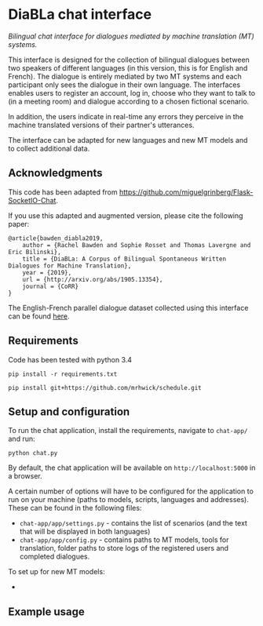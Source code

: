 # DiaBLa chat interface

*Bilingual chat interface for dialogues mediated by machine translation (MT) systems.*

This interface is designed for the collection of bilingual dialogues between two speakers of different languages (in this version, this is for English and French). The dialogue is entirely mediated by two MT systems and each participant only sees the dialogue in their own language. The interfaces enables users to register an account, log in, choose who they want to talk to (in a meeting room) and dialogue according to a chosen fictional scenario. 

In addition, the users indicate in real-time any errors they perceive in the machine translated versions of their partner's utterances.

The interface can be adapted for new languages and new MT models and to collect additional data.

## Acknowledgments

This code has been adapted from https://github.com/miguelgrinberg/Flask-SocketIO-Chat.

If you use this adapted and augmented version, please cite the following paper:

```
@article{bawden_diabla2019,
    author = {Rachel Bawden and Sophie Rosset and Thomas Lavergne and Eric Bilinski},
    title = {DiaBLa: A Corpus of Bilingual Spontaneous Written Dialogues for Machine Translation},
    year = {2019},
    url = {http://arxiv.org/abs/1905.13354},
    journal = {CoRR}
}
```

The English-French parallel dialogue dataset collected using this interface can be found [here](https://github.com/rbawden/DiaBLa-dataset).

## Requirements

Code has been tested with python 3.4

`pip install -r requirements.txt`

`pip install git+https://github.com/mrhwick/schedule.git`


## Setup and configuration

To run the chat application, install the requirements, navigate to `chat-app/` and run:

`python chat.py`

By default, the chat application will be available on `http://localhost:5000` in a browser.

A certain number of options will have to be configured for the application to run on your machine (paths to models, scripts, languages and addresses). These can be found in the following files:

- `chat-app/app/settings.py` - contains the list of scenarios (and the text that will be displayed in both languages)
- `chat-app/app/config.py` - contains paths to MT models, tools for translation, folder paths to store logs of the registered users and completed dialogues.

To set up for new MT models:

- 

## Example usage
